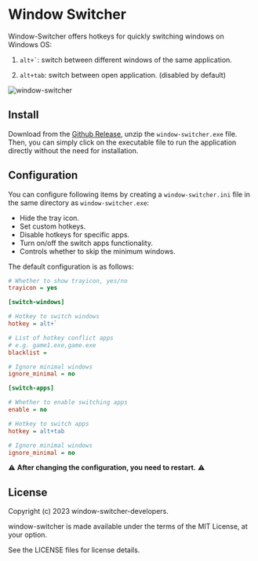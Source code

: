 # Window Switcher

Window-Switcher offers hotkeys for quickly switching windows on Windows OS:

1. ``` alt+` ```: switch between different windows of the same application.

2. ``` alt+tab ```: switch between open application. (disabled by default)


![window-switcher](https://github.com/sigoden/window-switcher/assets/4012553/0ca54685-32a2-4cf2-8410-d3f8bbacd3ce)

## Install

Download from the [Github Release](https://github.com/sigoden/windows-switcher/releases), unzip the `window-switcher.exe` file.  Then, you can simply click on the executable file to run the application directly without the need for installation.

## Configuration

You can configure following items by creating a `window-switcher.ini` file in the same directory as `window-switcher.exe`:

- Hide the tray icon.
- Set custom hotkeys.
- Disable hotkeys for specific apps.
- Turn on/off the switch apps functionality.
- Controls whether to skip the minimum windows.

The default configuration is as follows:

```ini
# Whether to show trayicon, yes/no
trayicon = yes 

[switch-windows]

# Hotkey to switch windows
hotkey = alt+`

# List of hotkey conflict apps
# e.g. game1.exe,game.exe
blacklist =

# Ignore minimal windows
ignore_minimal = no

[switch-apps]

# Whether to enable switching apps
enable = no

# Hotkey to switch apps
hotkey = alt+tab

# Ignore minimal windows
ignore_minimal = no
```

⚠️ **After changing the configuration, you need to restart.** ⚠️

## License

Copyright (c) 2023 window-switcher-developers.

window-switcher is made available under the terms of the MIT License, at your option.

See the LICENSE files for license details.